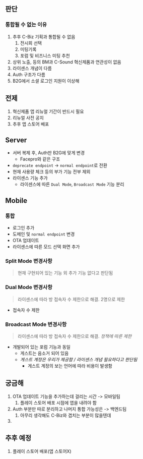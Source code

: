 
## 판단
### 통합될 수 없는 이유
1. 추후 C-Biz 기획과 통합될 수 없음
	1. 전시회 선택
	2. 미팅기록
	3. 포럼 및 비즈니스 미팅 추천
2. 상위 노출, 등의 BM과 C-Sound 혁신제품과 연관성이 없음
3. 라이센스 개념이 다름
4. Auth 구조가 다름
5. B2G에서 소셜 로그인 지원이 이상해
## 전제
1. 혁신제품 앱 리뉴얼 기간이 반드시 필요
2. 리뉴얼 사전 공지
3. 추후 앱 스토어 배포
## Server
- 서버 복제 후, Auth만 B2G에 맞게 변경
	- Facepro와 같은 구조
- `deprecate endpoint` -> `normal endpoint`로 전환
- 현재 사용량 체크 등의 부가 기능 전부 제외
- 라이센스 기능 추가
	- 라이센스에 따른 `Dual Mode`, `Broadcast Mode` 기능 분리
## Mobile
### 통합
- 로그인 추가
- 도메인 및 `normal endpoint` 변경
- OTA 업데이트
- 라이센스에 따른 모드 선택 화면 추가
### Split Mode 변경사항
> 현재 구현되어 있는 기능 외 추가 기능 없다고 판단됨
### Dual Mode 변경사항
> 라이센스에 따라 방 접속자 수 제한으로 해결. 2명으로 제한
- 접속자 수 제한
### Broadcast Mode 변경사항
> 라이센스에 따라 방 접속자 수 제한으로 해결. *정책에 따른 제한*
- 개발되어 있는 포럼 기능과 동일
	- 게스트는 음소거 되어 있음
	- *게스트 계정은 우리가 제공함 / 라이센스 개념 필요하다고 판단됨*
		- 게스트 계정의 보는 언어에 따라 비용이 발생함
## 궁금해
1. OTA 업데이트 기능을 추가하는데 걸리는 시간 -> 모바일팀
	1. 플레이 스토어 배포 시점에 앱을 내려야 함
2. Auth 부분만 따로 분리하고 나머지 통합 가능성은 -> 백엔드팀
	1. 아무리 생각해도 C-Biz와 겹치는 부분이 많을텐데
3. 
## 추후 예정
1. 플레이 스토어 배포(앱 스토어X)